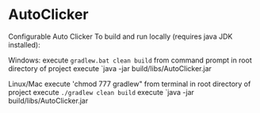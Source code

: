 # AutoClicker
Configurable Auto Clicker
To build and run locally (requires java JDK installed):

Windows:
execute `gradlew.bat clean build` from command prompt in root directory of project
execute `java -jar build/libs/AutoClicker.jar

Linux/Mac
execute 'chmod 777 gradlew" from terminal in root directory of project
execute `./gradlew clean build` 
execute `java -jar build/libs/AutoClicker.jar
